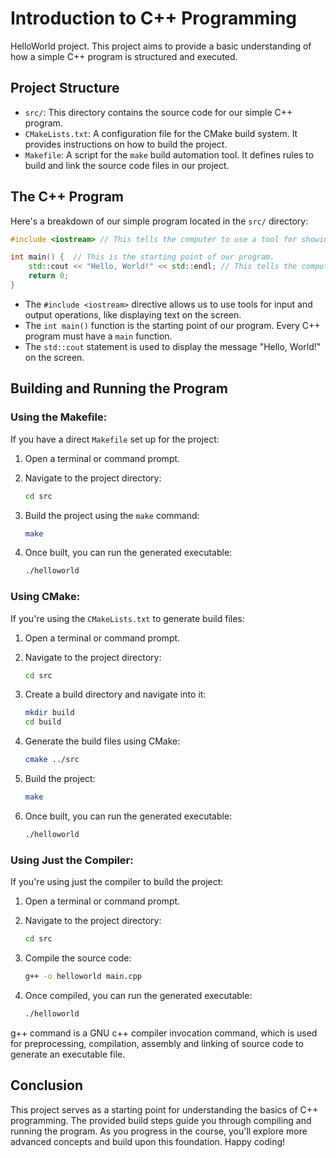 
# Introduction to C++ Programming

HelloWorld project. This project aims to provide a basic understanding of how a simple C++ program is structured and executed.

## Project Structure

- `src/`: This directory contains the source code for our simple C++ program.
- `CMakeLists.txt`: A configuration file for the CMake build system. It provides instructions on how to build the project.
- `Makefile`: A script for the `make` build automation tool. It defines rules to build and link the source code files in our project.

## The C++ Program

Here's a breakdown of our simple program located in the `src/` directory:

```cpp
#include <iostream> // This tells the computer to use a tool for showing words on the screen.

int main() {  // This is the starting point of our program.
    std::cout << "Hello, World!" << std::endl; // This tells the computer to show "Hello, World!" on the screen.
    return 0;
}
```

- The `#include <iostream>` directive allows us to use tools for input and output operations, like displaying text on the screen.
- The `int main()` function is the starting point of our program. Every C++ program must have a `main` function.
- The `std::cout` statement is used to display the message "Hello, World!" on the screen.

## Building and Running the Program

### Using the Makefile:

If you have a direct `Makefile` set up for the project:

1. Open a terminal or command prompt.
2. Navigate to the project directory:
   ```bash
   cd src
   ```

3. Build the project using the `make` command:
   ```bash
   make
   ```

4. Once built, you can run the generated executable:
   ```bash
   ./helloworld
   ```

### Using CMake:

If you're using the `CMakeLists.txt` to generate build files:

1. Open a terminal or command prompt.
2. Navigate to the project directory:
   ```bash
   cd src
   ```

3. Create a build directory and navigate into it:
   ```bash
   mkdir build
   cd build
   ```

4. Generate the build files using CMake:
   ```bash
   cmake ../src
   ```

5. Build the project:
   ```bash
   make
   ```

6. Once built, you can run the generated executable:
   ```bash
   ./helloworld
   ```

### Using Just the Compiler:

If you're using just the compiler to build the project:



1. Open a terminal or command prompt.
2. Navigate to the project directory:
   ```bash
   cd src
   ```
3. Compile the source code:
   ```bash
   g++ -o helloworld main.cpp
   ```

4. Once compiled, you can run the generated executable:
   ```bash
   ./helloworld
   ```

g++ command is a GNU c++ compiler invocation command, which is used for preprocessing, compilation, assembly and linking of source code to generate an executable file.


## Conclusion

This project serves as a starting point for understanding the basics of C++ programming. The provided build steps guide you through compiling and running the program. As you progress in the course, you'll explore more advanced concepts and build upon this foundation. Happy coding!
